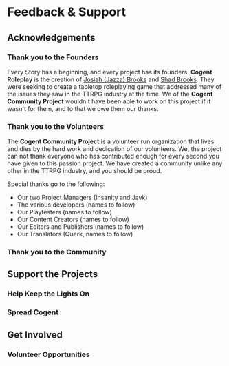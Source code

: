 # Feedback & Support

## Acknowledgements

### Thank you to the Founders

Every Story has a beginning, and every project has its founders.  **Cogent Roleplay** is the creation of [Josiah (Jazza) Brooks](https://www.youtube.com/channel/UCHu2KNu6TtJ0p4hpSW7Yv7Q) and [Shad Brooks](https://www.youtube.com/channel/UCkmMACUKpQeIxN9D9ARli1Q).  They were seeking to create a tabletop roleplaying game that addressed many of the issues they saw in the TTRPG industry at the time.  We of the **Cogent Community Project** wouldn't have been able to work on this project if it wasn't for them, and to that we owe them our thanks.

### Thank you to the Volunteers

The **Cogent Community Project** is a volunteer run organization that lives and dies by the hard work and dedication of our volunteers.  We, the project can not thank everyone who has contributed enough for every second you have given to this passion project.  We have created a community unlike any other in the TTRPG industry, and you should be proud.  

Special thanks go to the following:
* Our two Project Managers (Insanity and Javk)
* The various developers (names to follow)
* Our Playtesters (names to follow)
* Our Content Creators (names to follow)
* Our Editors and Publishers (names to follow)
* Our Translators (Querk, names to follow)

### Thank you to the Community

## Support the Projects

### Help Keep the Lights On

### Spread Cogent

## Get Involved

### Volunteer Opportunities

